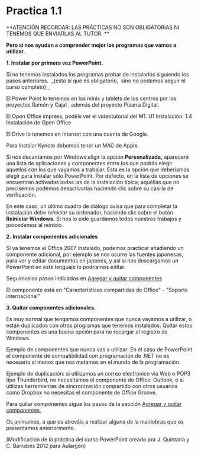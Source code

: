 # Practica 1.1

**ATENCIÓN RECORDAR: LAS PRÁCTICAS NO SON OBLIGATORIAS NI TENEMOS QUE ENVIARLAS AL TUTOR. **

**Pero si nos ayudan a comprender mejor los programas que vamos a utilizar.**

**1\. Instalar por primera vez PowerPoint.**

Si no tenemos instalados los programas probar de instalarlos siguiendo los pasos anteriores.  _(esto sí que es obligatorio,  sino no podemos seguir el curso completo) _

El Power Point lo tenemos en los minis y tablets de los centros por los proyectos Ramón y Cajal , además del proyecto Pizarra Digital.

El Open Office impress, podéis ver el videotutorial del M1. U1 Instalación: 1.4 Instalación de Open Office

El Drive lo tenemos en Internet con una cuenta de Google.

Para Instalar Kynote debemos tener un MAC de Apple.

Si nos decantamos por Windows:eligir la opción **Personalizada,** aparecerá una lista de aplicaciones y componentes entre los que podrás elegir aquellos con los que vayamos a trabajar. Ésta es la opción que deberíamos elegir para instalar sólo PowerPoint. Por defecto, en la lista de opciones se encuentran activadas todas las de la instalación típica; aquéllas que no precisemos podemos desactivarlas haciendo clic sobre su casilla de verificación.

En este caso, un último cuadro de diálogo avisa que para completar la instalación debe _reiniciar su_ ordenador, haciendo clic sobre el botón **Reiniciar Windows.** Si nos lo pide guardamos todos nuestros trabajos y procedemos al reinicio.

**2\.** **Instalar componentes adicionales**

Si ya tenemos el Office 2007 instalado, podemos practicar añadiendo un componente adicional, por ejemplo se nos ocurre las fuentes japonesas, para ver y editar documentos en japonés, y así si nos descargamos un PowerPoint en este lenguaje lo podríamos editar.

Seguimoslos pasos indicados en [Agregar y quitar componentes](agregar_y_quitar.html)

El componente está en "Características compartidas de Office" - "Soporte internacional"

**3\. Quitar componentes adicionales.**

Es muy normal que tengamos componentes que nunca vayamos a utilizar, o están duplicados con otros programas que tenemos instalados. Quitar estos componentes es una buena opción para no recargar el registro de Windows.

Ejemplo de componentes que nunca vas a utilizar: En el caso de PowerPoint el componente de compatibilidad con programación de .NET no es necesario al menos que nos metamos en el mundo de la programación.

Ejemplo de duplicación: si utilizamos un correo electrónico via Web o POP3 tipo Thunderbird, no necesitamos el componente de Office: Outlook, o si utilizas herramientas de sincronización compartido con otros usuarios como Dropbox no necesitas el componente de Office Groove.

Para quitar componentes sigue los pasos de la sección [Agregar y quitar componentes.](agregar_y_quitar.html)

Os animamos, a que os atreváis a realizar alguna de la maniobras que os presentamos anteriormente.

(Modificación de la práctica del curso PowerPoint creado por J. Quintana y C. Barrabés 2012 para Aulargón)

